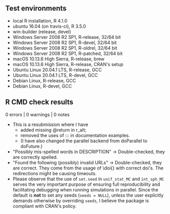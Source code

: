 ## Test environments

* local R installation, R 4.1.0
* ubuntu 16.04 (on travis-ci), R 3.5.0
* win-builder (release, devel)
* Windows Server 2008 R2 SP1, R-release, 32/64 bit
* Windows Server 2008 R2 SP1, R-devel, 32/64 bit
* Windows Server 2008 R2 SP1, R-oldrel, 32/64 bit
* Windows Server 2008 R2 SP1, R-patched, 32/64 bit
* macOS 10.13.6 High Sierra, R-release, brew
* macOS 10.13.6 High Sierra, R-release, CRAN's setup
* Ubuntu Linux 20.04.1 LTS, R-release, GCC
* Ubuntu Linux 20.04.1 LTS, R-devel, GCC
* Debian Linux, R-release, GCC
* Debian Linux, R-devel, GCC

## R CMD check results

0 errors | 0 warnings | 0 notes

* This is a resubmission where I have
    - added missing @return in r_alt;
    - removed the uses of ::: in documentation examples.
    - (I have also changed the parallel backend from doParallel to doFuture.)
* "Possibly mis-spelled words in DESCRIPTION" -> Double-checked, they are correctly spelled.
* "Found the following (possibly) invalid URLs" -> Double-checked, they are correct. They come from the usage of \doi{} with correct doi's. The redirections might be causing timeouts.
* Please observe that the use of `set.seed` in `unif_stat_MC` and `int_sph_MC` serves the very important purpose of ensuring full reproducibility and facilitating debugging when running simulations in parallel. Since the default is **not** to set any seeds (`seeds = NULL`), unless the user explicitly demands otherwise by overriding `seeds`, I believe the package is compliant with CRAN's policy.